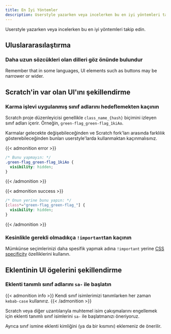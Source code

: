 ```yaml
---
title: En İyi Yöntemler
description: Userstyle yazarken veya incelerken bu en iyi yöntemleri takip edin.
---
```


Userstyle yazarken veya incelerken bu en iyi yöntemleri takip edin.


<!-- YAPILACAK: ## Eklenti karanlık modu desteği -->
<!-- Editor-dark-mode, dark-www ve scrapr2'den CSS değişkenlerine atıfta bulunma örnekleri -->


## Uluslararasılaştırma

### Daha uzun sözcükleri olan dilleri göz önünde bulundur

Remember that in some languages, UI elements such as buttons may be narrower or wider.

<!-- YAPILACAK: ### Sağdan sola yazılan dilleri destekleme (RTL) -->


## Scratch'in var olan UI'ını şekillendirme


### Karma işlevi uygulanmış sınıf adlarını hedeflemekten kaçının

Scratch proje düzenleyicisi genellikle `class_name_{hash}` biçimini izleyen sınıf adları içerir. Örneğin, `green-flag_green-flag_1kiAo`.

Karmalar gelecekte değişebileceğinden ve Scratch fork'ları arasında farklılık gösterebileceğinden bunları userstyle'larda kullanmaktan kaçınmalısınız.

{{< admonition error >}}
```css
/* Bunu yapmayın: */
.green-flag_green-flag_1kiAo {
  visibility: hidden;
}
```
{{< /admonition >}}

{{< admonition success >}}
```css
/* Onun yerine bunu yapın: */
[class*="green-flag_green-flag_"] {
  visibility: hidden;
}
```
{{< /admonition >}}

### Kesinlikle gerekli olmadıkça `!important`tan kaçının

Mümkünse seçimlerinizi daha spesifik yapmak adına `!important` yerine [CSS specificity](https://web.dev/learn/css/specificity/) özelliklerini kullanın.
<!-- Bu daha detaylandırılabilir -->


## Eklentinin UI ögelerini şekillendirme


### Eklenti tanımlı sınıf adlarını `sa-` ile başlatın

{{< admonition info >}}
Kendi sınıf isimlerimizi tanımlarken her zaman `kebab-case` kullanırız.
{{< /admonition >}}

Scratch veya diğer uzantılarıyla muhtemel isim çakışmalarını engellemek için eklenti tanımlı sınıf isimlerini `sa-` ile başlatmanızı öneriyoruz.

Ayrıca sınıf ismine eklenti kimliğini (ya da bir kısmını) eklemeniz de önerilir.

<!-- YAPILACAK: ### Scratch düzenleyicide z-endeksi kullanımını ve ilgili kavramları açıkla -->
